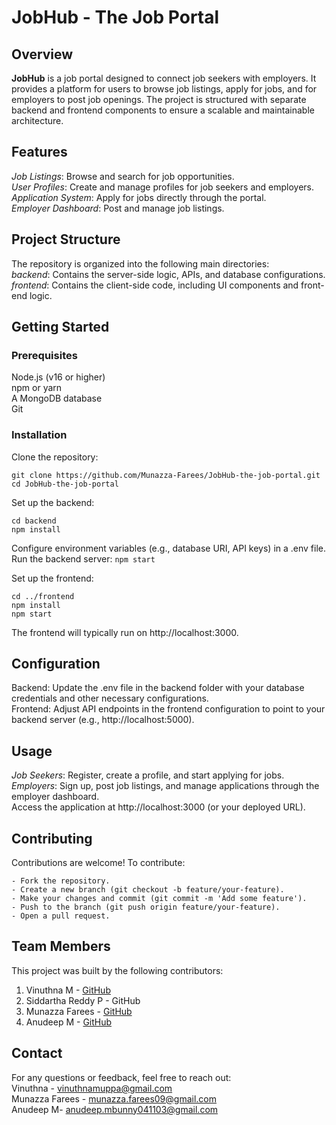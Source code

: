 # JobHub - The Job Portal


## Overview

**JobHub** is a job portal designed to connect job seekers with employers. It provides a platform for users to browse job listings, apply for jobs, and for employers to post job openings. The project is structured with separate backend and frontend components to ensure a scalable and maintainable architecture.

## Features

_Job Listings_: Browse and search for job opportunities.\
_User Profiles_: Create and manage profiles for job seekers and employers.\
_Application System_: Apply for jobs directly through the portal.\
_Employer Dashboard_: Post and manage job listings.

## Project Structure

The repository is organized into the following main directories:\
_backend_: Contains the server-side logic, APIs, and database configurations.\
_frontend_: Contains the client-side code, including UI components and front-end logic.

## Getting Started

### Prerequisites

Node.js (v16 or higher)\
npm or yarn\
A MongoDB database\
Git

### Installation

Clone the repository:
```
git clone https://github.com/Munazza-Farees/JobHub-the-job-portal.git
cd JobHub-the-job-portal
```

Set up the backend:
```
cd backend
npm install
```

Configure environment variables (e.g., database URI, API keys) in a .env file.\
Run the backend server: ```npm start```

Set up the frontend:
```
cd ../frontend
npm install
npm start
```
The frontend will typically run on http://localhost:3000.

## Configuration

Backend: Update the .env file in the backend folder with your database credentials and other necessary configurations.\
Frontend: Adjust API endpoints in the frontend configuration to point to your backend server (e.g., http://localhost:5000).

## Usage

_Job Seekers_: Register, create a profile, and start applying for jobs.\
_Employers_: Sign up, post job listings, and manage applications through the employer dashboard.\
Access the application at http://localhost:3000 (or your deployed URL).

## Contributing

Contributions are welcome! To contribute:
```
- Fork the repository.
- Create a new branch (git checkout -b feature/your-feature).
- Make your changes and commit (git commit -m 'Add some feature').
- Push to the branch (git push origin feature/your-feature).
- Open a pull request.
```

## Team Members

This project was built by the following contributors:
1. Vinuthna M - [GitHub](https://github.com/vinuthnamuppa)
2. Siddartha Reddy P - GitHub
3. Munazza Farees - [GitHub](https://github.com/Munazza-Farees)
4. Anudeep M - [GitHub](https://github.com/Banzero3)

## Contact

For any questions or feedback, feel free to reach out:\
Vinuthna - vinuthnamuppa@gmail.com\
Munazza Farees - munazza.farees09@gmail.com\
Anudeep M- anudeep.mbunny041103@gmail.com

